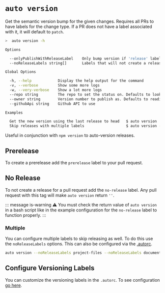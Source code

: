 # `auto version`

Get the semantic version bump for the given changes. Requires all PRs to have labels for the change type. If a PR does not have a label associated with it, it will default to `patch`.

```bash
>  auto version -h

Options

  --onlyPublishWithReleaseLabel    Only bump version if 'release' label is on pull request
  --noReleaseLabels string[]       Labels that will not create a release. Defaults to just 'no-release'

Global Options

  -h, --help            Display the help output for the command
  -v, --verbose         Show some more logs
  -w, --very-verbose    Show a lot more logs
  --repo string         The repo to set the status on. Defaults to looking in the package.json
  --owner string        Version number to publish as. Defaults to reading from the package.json
  --githubApi string    Github API to use

Examples

  Get the new version using the last release to head   $ auto version
  Skip releases with multiple labels                   $ auto version --noReleaseLabels documentation CI
```

Useful in conjunction with `npm version` to auto-version releases.

## Prerelease

To create a prerelease add the `prerelease` label to your pull request.

## No Release

To not create a release for a pull request add the `no-release` label. Any pull request with this tag will make `auto version` return `''`.

::: message is-warning
:warning: You must check the return value of `auto version` in a bash script like in the example configuration for the `no-release` label to function properly.
:::

### Multiple

You can configure multiple labels to skip releasing as well. To do this use the `noReleaseLabels` options. This can also be configured via the [.autorc](./autorc.md#multiple-no-version).

```sh
auto version --noReleaseLabels project-files --noReleaseLabels documentation
```

## Configure Versioning Labels

You can customize the versioning labels in the `.autorc`. To see configuration [go here](./autorc.md#versioning-labels).
